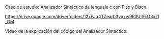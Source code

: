 Caso de estudio: Analizador Sintáctico de lenguaje c con Flex y Bison.

https://drive.google.com/drive/folders/12xPJq4TZearb3vqxw9R3UISEO3x7I_OM

Video de la explicación del código del Analizador Sintáctico: 

